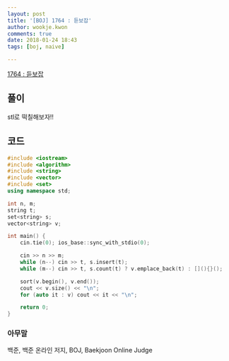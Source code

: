 ```yaml
---
layout: post
title: '[BOJ] 1764 : 듣보잡'
author: wookje.kwon
comments: true
date: 2018-01-24 18:43
tags: [boj, naive]

---
```


[1764 : 듣보잡](https://www.acmicpc.net/problem/1764)

## 풀이

stl로 떡칠해보자!!

## 코드

```cpp
#include <iostream>
#include <algorithm>
#include <string>
#include <vector>
#include <set>
using namespace std;

int n, m;
string t;
set<string> s;
vector<string> v;

int main() {
	cin.tie(0); ios_base::sync_with_stdio(0);

	cin >> n >> m;
	while (n--) cin >> t, s.insert(t);
	while (m--) cin >> t, s.count(t) ? v.emplace_back(t) : [](){}();

	sort(v.begin(), v.end());
	cout << v.size() << "\n";
	for (auto it : v) cout << it << "\n";

	return 0;
}
```

### 아무말  
백준, 백준 온라인 저지, BOJ, Baekjoon Online Judge
